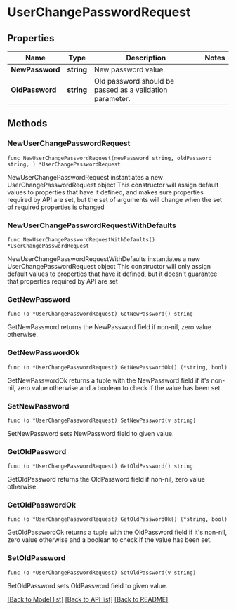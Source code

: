 # UserChangePasswordRequest

## Properties

Name | Type | Description | Notes
------------ | ------------- | ------------- | -------------
**NewPassword** | **string** | New password value. | 
**OldPassword** | **string** | Old password should be passed as a validation parameter. | 

## Methods

### NewUserChangePasswordRequest

`func NewUserChangePasswordRequest(newPassword string, oldPassword string, ) *UserChangePasswordRequest`

NewUserChangePasswordRequest instantiates a new UserChangePasswordRequest object
This constructor will assign default values to properties that have it defined,
and makes sure properties required by API are set, but the set of arguments
will change when the set of required properties is changed

### NewUserChangePasswordRequestWithDefaults

`func NewUserChangePasswordRequestWithDefaults() *UserChangePasswordRequest`

NewUserChangePasswordRequestWithDefaults instantiates a new UserChangePasswordRequest object
This constructor will only assign default values to properties that have it defined,
but it doesn't guarantee that properties required by API are set

### GetNewPassword

`func (o *UserChangePasswordRequest) GetNewPassword() string`

GetNewPassword returns the NewPassword field if non-nil, zero value otherwise.

### GetNewPasswordOk

`func (o *UserChangePasswordRequest) GetNewPasswordOk() (*string, bool)`

GetNewPasswordOk returns a tuple with the NewPassword field if it's non-nil, zero value otherwise
and a boolean to check if the value has been set.

### SetNewPassword

`func (o *UserChangePasswordRequest) SetNewPassword(v string)`

SetNewPassword sets NewPassword field to given value.


### GetOldPassword

`func (o *UserChangePasswordRequest) GetOldPassword() string`

GetOldPassword returns the OldPassword field if non-nil, zero value otherwise.

### GetOldPasswordOk

`func (o *UserChangePasswordRequest) GetOldPasswordOk() (*string, bool)`

GetOldPasswordOk returns a tuple with the OldPassword field if it's non-nil, zero value otherwise
and a boolean to check if the value has been set.

### SetOldPassword

`func (o *UserChangePasswordRequest) SetOldPassword(v string)`

SetOldPassword sets OldPassword field to given value.



[[Back to Model list]](../README.md#documentation-for-models) [[Back to API list]](../README.md#documentation-for-api-endpoints) [[Back to README]](../README.md)


